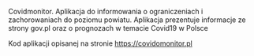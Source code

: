 Covidmonitor. Aplikacja do informowania o ograniczeniach i zachorowaniach do poziomu powiatu.
Aplikacja prezentuje informacje ze strony gov.pl oraz o prognozach w temacie Covid19 w Polsce

Kod aplikacji opisanej na stronie https://covidomonitor.pl 
